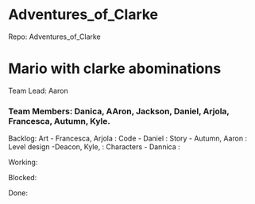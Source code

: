 # Adventures_of_Clarke
Repo: Adventures_of_Clarke

# Mario with clarke abominations

Team Lead: Aaron

### Team Members: Danica, AAron, Jackson, Daniel, Arjola, Francesca, Autumn, Kyle.

Backlog: Art - Francesca, Arjola : Code -  Daniel : Story - Autumn, Aaron : Level design -Deacon, Kyle, : Characters - Dannica : 

Working:

Blocked:

Done: